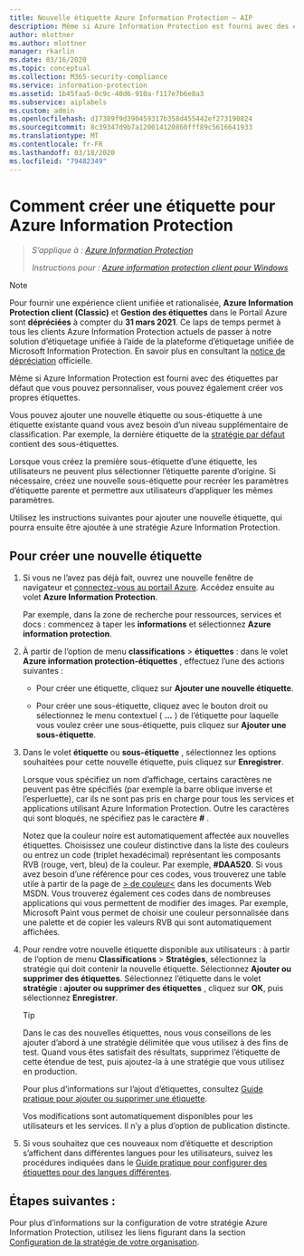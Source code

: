 ```yaml
---
title: Nouvelle étiquette Azure Information Protection – AIP
description: Même si Azure Information Protection est fourni avec des étiquettes par défaut que vous pouvez personnaliser, vous pouvez également créer vos propres étiquettes que les utilisateurs voient dans la barre Information Protection.
author: mlottner
ms.author: mlottner
manager: rkarlin
ms.date: 03/16/2020
ms.topic: conceptual
ms.collection: M365-security-compliance
ms.service: information-protection
ms.assetid: 1b45faa5-0c9c-40d6-910a-f117e7b6e8a3
ms.subservice: aiplabels
ms.custom: admin
ms.openlocfilehash: d17389f9d390459317b358d455442ef273190824
ms.sourcegitcommit: 8c39347d9b7a120014120860fff89c5616641933
ms.translationtype: MT
ms.contentlocale: fr-FR
ms.lasthandoff: 03/18/2020
ms.locfileid: "79482349"
---
```

# <a name="how-to-create-a-new-label-for-azure-information-protection"></a>Comment créer une étiquette pour Azure Information Protection

>*S’applique à : [Azure Information Protection](https://azure.microsoft.com/pricing/details/information-protection)*
>
> *Instructions pour : [Azure information protection client pour Windows](faqs.md#whats-the-difference-between-the-azure-information-protection-client-and-the-azure-information-protection-unified-labeling-client)*

>[!NOTE] 
> Pour fournir une expérience client unifiée et rationalisée, **Azure Information Protection client (Classic)** et **Gestion des étiquettes** dans le Portail Azure sont **dépréciées** à compter du **31 mars 2021**. Ce laps de temps permet à tous les clients Azure Information Protection actuels de passer à notre solution d’étiquetage unifiée à l’aide de la plateforme d’étiquetage unifiée de Microsoft Information Protection. En savoir plus en consultant la [notice de dépréciation](https://aka.ms/aipclassicsunset) officielle.

Même si Azure Information Protection est fourni avec des étiquettes par défaut que vous pouvez personnaliser, vous pouvez également créer vos propres étiquettes.

Vous pouvez ajouter une nouvelle étiquette ou sous-étiquette à une étiquette existante quand vous avez besoin d’un niveau supplémentaire de classification. Par exemple, la dernière étiquette de la [stratégie par défaut](configure-policy-default.md) contient des sous-étiquettes.

Lorsque vous créez la première sous-étiquette d’une étiquette, les utilisateurs ne peuvent plus sélectionner l’étiquette parente d’origine. Si nécessaire, créez une nouvelle sous-étiquette pour recréer les paramètres d’étiquette parente et permettre aux utilisateurs d’appliquer les mêmes paramètres.

Utilisez les instructions suivantes pour ajouter une nouvelle étiquette, qui pourra ensuite être ajoutée à une stratégie Azure Information Protection.

## <a name="to-create-a-new-label"></a>Pour créer une nouvelle étiquette

1. Si vous ne l’avez pas déjà fait, ouvrez une nouvelle fenêtre de navigateur et [connectez-vous au portail Azure](configure-policy.md#signing-in-to-the-azure-portal). Accédez ensuite au volet **Azure Information Protection**.
    
    Par exemple, dans la zone de recherche pour ressources, services et docs : commencez à taper les **informations** et sélectionnez **Azure information protection**.

2. À partir de l’option de menu **classifications** > **étiquettes** : dans le volet **Azure information protection-étiquettes** , effectuez l’une des actions suivantes :
    
    - Pour créer une étiquette, cliquez sur **Ajouter une nouvelle étiquette**.
    
    - Pour créer une sous-étiquette, cliquez avec le bouton droit ou sélectionnez le menu contextuel ( **...** ) de l’étiquette pour laquelle vous voulez créer une sous-étiquette, puis cliquez sur **Ajouter une sous-étiquette**.

3. Dans le volet **étiquette** ou **sous-étiquette** , sélectionnez les options souhaitées pour cette nouvelle étiquette, puis cliquez sur **Enregistrer**.
    
    Lorsque vous spécifiez un nom d’affichage, certains caractères ne peuvent pas être spécifiés (par exemple la barre oblique inverse et l’esperluette), car ils ne sont pas pris en charge pour tous les services et applications utilisant Azure Information Protection. Outre les caractères qui sont bloqués, ne spécifiez pas le caractère **#** .    
    
    Notez que la couleur noire est automatiquement affectée aux nouvelles étiquettes. Choisissez une couleur distinctive dans la liste des couleurs ou entrez un code (triplet hexadécimal) représentant les composants RVB (rouge, vert, bleu) de la couleur. Par exemple, **#DAA520**. Si vous avez besoin d’une référence pour ces codes, vous trouverez une table utile à partir de la page de [> de couleur\<](https://developer.mozilla.org/docs/Web/CSS/color_value) dans les documents Web MSDN. Vous trouverez également ces codes dans de nombreuses applications qui vous permettent de modifier des images. Par exemple, Microsoft Paint vous permet de choisir une couleur personnalisée dans une palette et de copier les valeurs RVB qui sont automatiquement affichées.

4. Pour rendre votre nouvelle étiquette disponible aux utilisateurs : à partir de l’option de menu **Classifications** > **Stratégies**, sélectionnez la stratégie qui doit contenir la nouvelle étiquette. Sélectionnez **Ajouter ou supprimer des étiquettes**. Sélectionnez l’étiquette dans le volet **stratégie : ajouter ou supprimer des étiquettes** , cliquez sur **OK**, puis sélectionnez **Enregistrer**.
    
    >[!TIP]
    >Dans le cas des nouvelles étiquettes, nous vous conseillons de les ajouter d’abord à une stratégie délimitée que vous utilisez à des fins de test. Quand vous êtes satisfait des résultats, supprimez l’étiquette de cette étendue de test, puis ajoutez-la à une stratégie que vous utilisez en production.     
    
    Pour plus d’informations sur l’ajout d’étiquettes, consultez [Guide pratique pour ajouter ou supprimer une étiquette](configure-policy-add-remove-label.md).
    
    Vos modifications sont automatiquement disponibles pour les utilisateurs et les services. Il n’y a plus d’option de publication distincte.

5. Si vous souhaitez que ces nouveaux nom d’étiquette et description s’affichent dans différentes langues pour les utilisateurs, suivez les procédures indiquées dans le [Guide pratique pour configurer des étiquettes pour des langues différentes](configure-policy-languages.md). 

## <a name="next-steps"></a>Étapes suivantes :

Pour plus d’informations sur la configuration de votre stratégie Azure Information Protection, utilisez les liens figurant dans la section [Configuration de la stratégie de votre organisation](configure-policy.md#configuring-your-organizations-policy).  


